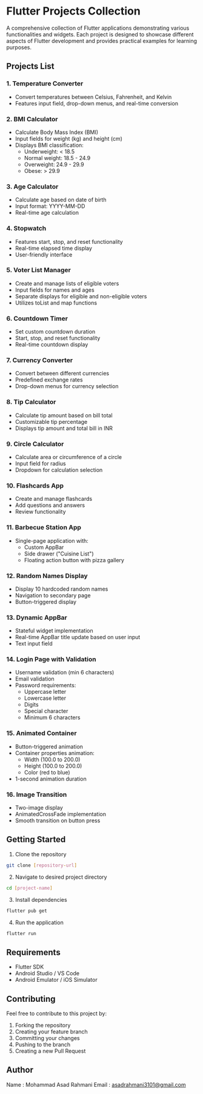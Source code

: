 # Flutter Projects Collection

A comprehensive collection of Flutter applications demonstrating various functionalities and widgets. Each project is designed to showcase different aspects of Flutter development and provides practical examples for learning purposes.

## Projects List

### 1. Temperature Converter
- Convert temperatures between Celsius, Fahrenheit, and Kelvin
- Features input field, drop-down menus, and real-time conversion

### 2. BMI Calculator
- Calculate Body Mass Index (BMI)
- Input fields for weight (kg) and height (cm)
- Displays BMI classification:
  - Underweight: < 18.5
  - Normal weight: 18.5 - 24.9
  - Overweight: 24.9 - 29.9
  - Obese: > 29.9

### 3. Age Calculator
- Calculate age based on date of birth
- Input format: YYYY-MM-DD
- Real-time age calculation

### 4. Stopwatch
- Features start, stop, and reset functionality
- Real-time elapsed time display
- User-friendly interface

### 5. Voter List Manager
- Create and manage lists of eligible voters
- Input fields for names and ages
- Separate displays for eligible and non-eligible voters
- Utilizes toList and map functions

### 6. Countdown Timer
- Set custom countdown duration
- Start, stop, and reset functionality
- Real-time countdown display

### 7. Currency Converter
- Convert between different currencies
- Predefined exchange rates
- Drop-down menus for currency selection

### 8. Tip Calculator
- Calculate tip amount based on bill total
- Customizable tip percentage
- Displays tip amount and total bill in INR

### 9. Circle Calculator
- Calculate area or circumference of a circle
- Input field for radius
- Dropdown for calculation selection

### 10. Flashcards App
- Create and manage flashcards
- Add questions and answers
- Review functionality

### 11. Barbecue Station App
- Single-page application with:
  - Custom AppBar
  - Side drawer ("Cuisine List")
  - Floating action button with pizza gallery

### 12. Random Names Display
- Display 10 hardcoded random names
- Navigation to secondary page
- Button-triggered display

### 13. Dynamic AppBar
- Stateful widget implementation
- Real-time AppBar title update based on user input
- Text input field

### 14. Login Page with Validation
- Username validation (min 6 characters)
- Email validation
- Password requirements:
  - Uppercase letter
  - Lowercase letter
  - Digits
  - Special character
  - Minimum 6 characters

### 15. Animated Container
- Button-triggered animation
- Container properties animation:
  - Width (100.0 to 200.0)
  - Height (100.0 to 200.0)
  - Color (red to blue)
- 1-second animation duration

### 16. Image Transition
- Two-image display
- AnimatedCrossFade implementation
- Smooth transition on button press

## Getting Started

1. Clone the repository
```bash
git clone [repository-url]
```

2. Navigate to desired project directory
```bash
cd [project-name]
```

3. Install dependencies
```bash
flutter pub get
```

4. Run the application
```bash
flutter run
```

## Requirements

- Flutter SDK
- Android Studio / VS Code
- Android Emulator / iOS Simulator

## Contributing

Feel free to contribute to this project by:
1. Forking the repository
2. Creating your feature branch
3. Committing your changes
4. Pushing to the branch
5. Creating a new Pull Request

## Author

Name : Mohammad Asad Rahmani
Email : asadrahmani3101@gmail.com
